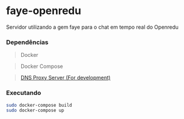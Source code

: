 # faye-openredu
Servidor utilizando a gem faye para o chat em tempo real do Openredu

### Dependências
> Docker

> Docker Compose

> [DNS Proxy Server (For development)](https://github.com/mageddo/dns-proxy-server)

### Executando
```bash
sudo docker-compose build
sudo docker-compose up
```
